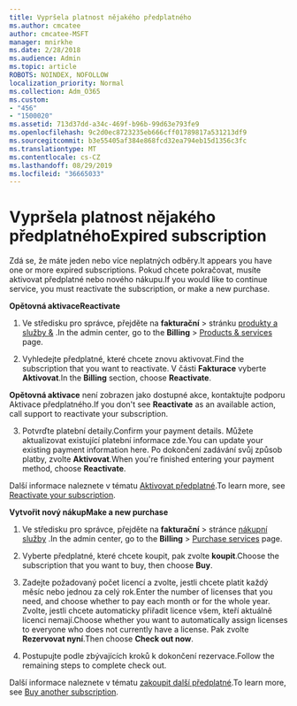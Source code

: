 ```yaml
---
title: Vypršela platnost nějakého předplatného
ms.author: cmcatee
author: cmcatee-MSFT
manager: mnirkhe
ms.date: 2/28/2018
ms.audience: Admin
ms.topic: article
ROBOTS: NOINDEX, NOFOLLOW
localization_priority: Normal
ms.collection: Adm_O365
ms.custom:
- "456"
- "1500020"
ms.assetid: 713d37dd-a34c-469f-b96b-99d63e793fe9
ms.openlocfilehash: 9c2d0ec8723235eb666cff01789817a531213df9
ms.sourcegitcommit: b3e55405af384e868fcd32ea794eb15d1356c3fc
ms.translationtype: MT
ms.contentlocale: cs-CZ
ms.lasthandoff: 08/29/2019
ms.locfileid: "36665033"
---
```

# <a name="expired-subscription"></a><span data-ttu-id="5c54b-102">Vypršela platnost nějakého předplatného</span><span class="sxs-lookup"><span data-stu-id="5c54b-102">Expired subscription</span></span>

<span data-ttu-id="5c54b-103">Zdá se, že máte jeden nebo více neplatných odběry.</span><span class="sxs-lookup"><span data-stu-id="5c54b-103">It appears you have one or more expired subscriptions.</span></span> <span data-ttu-id="5c54b-104">Pokud chcete pokračovat, musíte aktivovat předplatné nebo nového nákupu.</span><span class="sxs-lookup"><span data-stu-id="5c54b-104">If you would like to continue service, you must reactivate the subscription, or make a new purchase.</span></span>
  
<span data-ttu-id="5c54b-105">**Opětovná aktivace**</span><span class="sxs-lookup"><span data-stu-id="5c54b-105">**Reactivate**</span></span>
  
1. <span data-ttu-id="5c54b-106">Ve středisku pro správce, přejděte na **fakturační** \> stránku [produkty a služby &](https://go.microsoft.com/fwlink/p/?linkid=842054) .</span><span class="sxs-lookup"><span data-stu-id="5c54b-106">In the admin center, go to the **Billing** \> [Products & services](https://go.microsoft.com/fwlink/p/?linkid=842054) page.</span></span>

2. <span data-ttu-id="5c54b-107">Vyhledejte předplatné, které chcete znovu aktivovat.</span><span class="sxs-lookup"><span data-stu-id="5c54b-107">Find the subscription that you want to reactivate.</span></span> <span data-ttu-id="5c54b-108">V části **Fakturace** vyberte **Aktivovat**.</span><span class="sxs-lookup"><span data-stu-id="5c54b-108">In the **Billing** section, choose **Reactivate**.</span></span>

<span data-ttu-id="5c54b-109">**Opětovná aktivace** není zobrazen jako dostupné akce, kontaktujte podporu Aktivace předplatného.</span><span class="sxs-lookup"><span data-stu-id="5c54b-109">If you don't see **Reactivate** as an available action, call support to reactivate your subscription.</span></span>

3. <span data-ttu-id="5c54b-110">Potvrďte platební detaily.</span><span class="sxs-lookup"><span data-stu-id="5c54b-110">Confirm your payment details.</span></span> <span data-ttu-id="5c54b-111">Můžete aktualizovat existující platební informace zde.</span><span class="sxs-lookup"><span data-stu-id="5c54b-111">You can update your existing payment information here.</span></span> <span data-ttu-id="5c54b-112">Po dokončení zadávání svůj způsob platby, zvolte **Aktivovat**.</span><span class="sxs-lookup"><span data-stu-id="5c54b-112">When you're finished entering your payment method, choose **Reactivate**.</span></span>

<span data-ttu-id="5c54b-113">Další informace naleznete v tématu [Aktivovat předplatné](https://docs.microsoft.com/office365/admin/subscriptions-and-billing/reactivate-your-subscription).</span><span class="sxs-lookup"><span data-stu-id="5c54b-113">To learn more, see [Reactivate your subscription](https://docs.microsoft.com/office365/admin/subscriptions-and-billing/reactivate-your-subscription).</span></span>

<span data-ttu-id="5c54b-114">**Vytvořit nový nákup**</span><span class="sxs-lookup"><span data-stu-id="5c54b-114">**Make a new purchase**</span></span>
  
1. <span data-ttu-id="5c54b-115">Ve středisku pro správce, přejděte na **fakturační** \> stránce [nákupní služby](https://go.microsoft.com/fwlink/p/?linkid=868433) .</span><span class="sxs-lookup"><span data-stu-id="5c54b-115">In the admin center, go to the **Billing** \> [Purchase services](https://go.microsoft.com/fwlink/p/?linkid=868433) page.</span></span>

2. <span data-ttu-id="5c54b-116">Vyberte předplatné, které chcete koupit, pak zvolte **koupit**.</span><span class="sxs-lookup"><span data-stu-id="5c54b-116">Choose the subscription that you want to buy, then choose **Buy**.</span></span>

3. <span data-ttu-id="5c54b-117">Zadejte požadovaný počet licencí a zvolte, jestli chcete platit každý měsíc nebo jednou za celý rok.</span><span class="sxs-lookup"><span data-stu-id="5c54b-117">Enter the number of licenses that you need, and choose whether to pay each month or for the whole year.</span></span> <span data-ttu-id="5c54b-118">Zvolte, jestli chcete automaticky přiřadit licence všem, kteří aktuálně licenci nemají.</span><span class="sxs-lookup"><span data-stu-id="5c54b-118">Choose whether you want to automatically assign licenses to everyone who does not currently have a license.</span></span> <span data-ttu-id="5c54b-119">Pak zvolte **Rezervovat nyní**.</span><span class="sxs-lookup"><span data-stu-id="5c54b-119">Then choose **Check out now**.</span></span>

4. <span data-ttu-id="5c54b-120">Postupujte podle zbývajících kroků k dokončení rezervace.</span><span class="sxs-lookup"><span data-stu-id="5c54b-120">Follow the remaining steps to complete check out.</span></span>

<span data-ttu-id="5c54b-121">Další informace naleznete v tématu [zakoupit další předplatné](https://docs.microsoft.com/office365/admin/subscriptions-and-billing/buy-another-subscription).</span><span class="sxs-lookup"><span data-stu-id="5c54b-121">To learn more, see [Buy another subscription](https://docs.microsoft.com/office365/admin/subscriptions-and-billing/buy-another-subscription).</span></span>